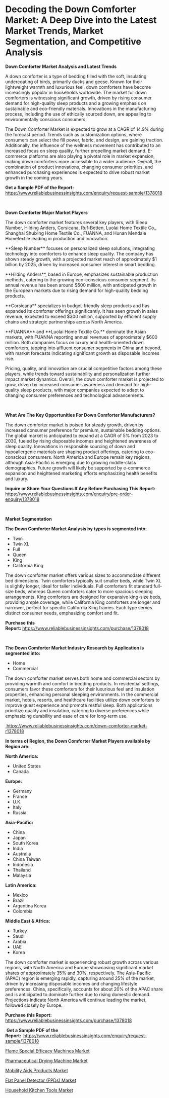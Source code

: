 <p><h1>Decoding the Down Comforter Market: A Deep Dive into the Latest Market Trends, Market Segmentation, and Competitive Analysis</h1></p><p><strong>Down Comforter Market Analysis and Latest Trends</strong></p>
<p><p>A down comforter is a type of bedding filled with the soft, insulating undercoating of birds, primarily ducks and geese. Known for their lightweight warmth and luxurious feel, down comforters have become increasingly popular in households worldwide. The market for down comforters is witnessing significant growth, driven by rising consumer demand for high-quality sleep products and a growing emphasis on sustainable and eco-friendly materials. Innovations in the manufacturing process, including the use of ethically sourced down, are appealing to environmentally conscious consumers. </p><p>The Down Comforter Market is expected to grow at a CAGR of 14.9% during the forecast period. Trends such as customization options, where consumers can select the fill power, fabric, and design, are gaining traction. Additionally, the influence of the wellness movement has contributed to an increased focus on sleep quality, further propelling market demand. E-commerce platforms are also playing a pivotal role in market expansion, making down comforters more accessible to a wider audience. Overall, the combination of product innovations, changing consumer priorities, and enhanced purchasing experiences is expected to drive robust market growth in the coming years.</p></p>
<p><strong>Get a Sample PDF of the Report:&nbsp;</strong> <a href="https://www.reliablebusinessinsights.com/enquiry/request-sample/1378018?utm_campaign=2310&utm_medium=2&utm_source=Github&utm_content=ia&utm_term=05042025&utm_id=down-comforter">https://www.reliablebusinessinsights.com/enquiry/request-sample/1378018</a></p>
<p>&nbsp;</p>
<p><strong>Down Comforter Major Market Players</strong></p>
<p><p>The down comforter market features several key players, with Sleep Number, Hilding Anders, Corsicana, Ruf-Betten, Luolai Home Textile Co., Shanghai Shuixing Home Textile Co., FUANNA, and Hunan Mendale Hometextile leading in production and innovation.</p><p>**Sleep Number** focuses on personalized sleep solutions, integrating technology into comforters to enhance sleep quality. The company has shown steady growth, with a projected market reach of approximately $1 billion by 2025, driven by increased consumer interest in smart bedding.</p><p>**Hilding Anders**, based in Europe, emphasizes sustainable production methods, catering to the growing eco-conscious consumer segment. Its annual revenue has been around $500 million, with anticipated growth in the European markets due to rising demand for high-quality bedding products.</p><p>**Corsicana** specializes in budget-friendly sleep products and has expanded its comforter offerings significantly. It has seen growth in sales revenue, expected to exceed $300 million, supported by efficient supply chains and strategic partnerships across North America.</p><p>**FUANNA** and **Luolai Home Textile Co.** dominate the Asian markets, with FUANNA reporting annual revenues of approximately $600 million. Both companies focus on luxury and health-oriented down comforters, tapping into affluent consumer segments in China and beyond, with market forecasts indicating significant growth as disposable incomes rise.</p><p>Pricing, quality, and innovation are crucial competitive factors among these players, while trends toward sustainability and personalization further impact market dynamics. Overall, the down comforter market is projected to grow, driven by increased consumer awareness and demand for high-quality sleep products, with major companies expected to adapt to changing consumer preferences and technological advancements.</p></p>
<p>&nbsp;</p>
<p><strong>What Are The Key Opportunities For Down Comforter Manufacturers?</strong></p>
<p><p>The down comforter market is poised for steady growth, driven by increased consumer preference for premium, sustainable bedding options. The global market is anticipated to expand at a CAGR of 5% from 2023 to 2030, fueled by rising disposable incomes and heightened awareness of sleep quality. Innovations in responsible sourcing of down and hypoallergenic materials are shaping product offerings, catering to eco-conscious consumers. North America and Europe remain key regions, although Asia-Pacific is emerging due to growing middle-class demographics. Future growth will likely be supported by e-commerce expansion and heightened marketing efforts emphasizing health benefits and luxury.</p></p>
<p><strong>Inquire or Share Your Questions If Any Before Purchasing This Report:</strong> <a href="https://www.reliablebusinessinsights.com/enquiry/pre-order-enquiry/1378018?utm_campaign=2310&utm_medium=2&utm_source=Github&utm_content=ia&utm_term=05042025&utm_id=down-comforter">https://www.reliablebusinessinsights.com/enquiry/pre-order-enquiry/1378018</a></p>
<p>&nbsp;</p>
<p><strong>Market Segmentation</strong></p>
<p><strong>The Down Comforter Market Analysis by types is segmented into:</strong></p>
<p><ul><li>Twin</li><li>Twin XL</li><li>Full</li><li>Queen</li><li>King</li><li>California King</li></ul></p>
<p><p>The down comforter market offers various sizes to accommodate different bed dimensions. Twin comforters typically suit smaller beds, while Twin XL is slightly longer, ideal for taller individuals. Full comforters fit standard full-size beds, whereas Queen comforters cater to more spacious sleeping arrangements. King comforters are designed for expansive king-size beds, providing ample coverage, while California King comforters are longer and narrower, perfect for specific California King frames. Each type serves distinct consumer needs, emphasizing comfort and fit.</p></p>
<p><strong>Purchase this Report:&nbsp;</strong><a href="https://www.reliablebusinessinsights.com/purchase/1378018?utm_campaign=2310&utm_medium=2&utm_source=Github&utm_content=ia&utm_term=05042025&utm_id=down-comforter">https://www.reliablebusinessinsights.com/purchase/1378018</a></p>
<p>&nbsp;</p>
<p><strong>The Down Comforter Market Industry Research by Application is segmented into:</strong></p>
<p><ul><li>Home</li><li>Commercial</li></ul></p>
<p><p>The down comforter market serves both home and commercial sectors by providing warmth and comfort in bedding products. In residential settings, consumers favor these comforters for their luxurious feel and insulation properties, enhancing personal sleeping environments. In the commercial market, hotels, resorts, and healthcare facilities utilize down comforters to improve guest experience and promote restful sleep. Both applications prioritize quality and insulation, catering to diverse preferences while emphasizing durability and ease of care for long-term use.</p></p>
<p><a href="https://www.reliablebusinessinsights.com/down-comforter-market-r1378018?utm_campaign=2310&utm_medium=2&utm_source=Github&utm_content=ia&utm_term=05042025&utm_id=down-comforter">&nbsp;https://www.reliablebusinessinsights.com/down-comforter-market-r1378018</a></p>
<p><strong>In terms of Region, the Down Comforter Market Players available by Region are:</strong></p>
<p>
    <p> <strong> North America: </strong>
        <ul>
            <li>United States</li>
            <li>Canada</li>
        </ul>
        </p> 
    <p> <strong> Europe: </strong>
        <ul>
            <li>Germany</li>
            <li>France</li>
            <li>U.K.</li>
            <li>Italy</li>
            <li>Russia</li>
        </ul>
        </p> 
    <p> <strong> Asia-Pacific: </strong>
        <ul>
            <li>China</li>
            <li>Japan</li>
            <li>South Korea</li>
            <li>India</li>
            <li>Australia</li>
            <li>China Taiwan</li>
            <li>Indonesia</li>
            <li>Thailand</li>
            <li>Malaysia</li>
        </ul>
        </p> 
    <p> <strong> Latin America: </strong>
        <ul>
            <li>Mexico</li>
            <li>Brazil</li>
            <li>Argentina Korea</li>
            <li>Colombia</li>
        </ul>
        </p> 
    <p> <strong> Middle East & Africa: </strong>
        <ul>
            <li>Turkey</li>
            <li>Saudi</li>
            <li>Arabia</li>
            <li>UAE</li>
            <li>Korea</li>
        </ul>
    </p>
    </p>
<p><p>The down comforter market is experiencing robust growth across various regions, with North America and Europe showcasing significant market shares of approximately 35% and 30%, respectively. The Asia-Pacific (APAC) region is emerging rapidly, capturing around 25% of the market, driven by increasing disposable incomes and changing lifestyle preferences. China, specifically, accounts for about 20% of the APAC share and is anticipated to dominate further due to rising domestic demand. Projections indicate North America will continue leading the market, followed closely by Europe.</p></p>
<p><strong>Purchase this Report: </strong><a href="https://www.reliablebusinessinsights.com/purchase/1378018?utm_campaign=2310&utm_medium=2&utm_source=Github&utm_content=ia&utm_term=05042025&utm_id=down-comforter">https://www.reliablebusinessinsights.com/purchase/1378018</a></p>
<p>&nbsp;<strong>Get a Sample PDF of the Report:&nbsp;&nbsp;</strong><a href="https://www.reliablebusinessinsights.com/enquiry/request-sample/1378018?utm_campaign=2310&utm_medium=2&utm_source=Github&utm_content=ia&utm_term=05042025&utm_id=down-comforter">https://www.reliablebusinessinsights.com/enquiry/request-sample/1378018</a></p>
<p><strong></strong></p>
<p><p><a href="https://www.linkedin.com/pulse/flame-special-efficacy-machines-market-analysis-global-opportunities-irvte?utm_campaign=2310&utm_medium=2&utm_source=Github&utm_content=ia&utm_term=05042025&utm_id=down-comforter">Flame Special Efficacy Machines Market</a></p><p><a href="https://www.linkedin.com/pulse/why-pharmaceutical-drying-machine-market-rise-exploring-u3zbe?utm_campaign=2310&utm_medium=2&utm_source=Github&utm_content=ia&utm_term=05042025&utm_id=down-comforter">Pharmaceutical Drying Machine Market</a></p><p><a href="https://github.com/gierlravasty/Market-Research-Report-List-1/blob/main/mobility-aids-products-market.md?utm_campaign=2310&utm_medium=2&utm_source=Github&utm_content=ia&utm_term=05042025&utm_id=down-comforter">Mobility Aids Products Market</a></p><p><a href="https://www.linkedin.com/pulse/flat-panel-detector-fpds-market-outlook-projected-125-cagr-1ho5e?utm_campaign=2310&utm_medium=2&utm_source=Github&utm_content=ia&utm_term=05042025&utm_id=down-comforter">Flat Panel Detector (FPDs) Market</a></p><p><a href="https://github.com/marfosamiko7/Market-Research-Report-List-1/blob/main/household-kitchen-tools-market.md?utm_campaign=2310&utm_medium=2&utm_source=Github&utm_content=ia&utm_term=05042025&utm_id=down-comforter">Household Kitchen Tools Market</a></p></p>